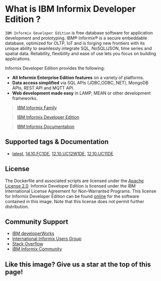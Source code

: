 
# What is  IBM Informix Developer Edition ?

```IBM Informix Developer Edition```  is free database software for application development and prototyping.  IBM® Informix® is a secure embeddable database, optimized for OLTP, IoT and is forging new frontiers with its unique ability to seamlessly integrate SQL, NoSQL/JSON, time series and spatial data. Reliability, flexibility and ease of use lets you focus on building applications.


Informix Developer Edition provides the following: 

* __All Informix Enterprise Edition features__ on a variety of platforms.
* __Data access simplified__  via SQL APIs (JDBC,ODBC,.NET), MongoDB APIs, REST API and MQTT API.
* __Web development made easy__  in LAMP, MEAN or other development frameworks. 


>[IBM Informix Family](http://www.ibm.com/analytics/us/en/technology/informix)

>[IBM Informix Developer Edition](http://www-03.ibm.com/software/products/en/infodeveedit)

>[IBM Informix Documentation](https://www.ibm.com/support/knowledgecenter/SSGU8G_12.1.0/com.ibm.welcome.doc/welcome.htm)

## Supported tags & Documentation

*  [latest](http://github.com/informix/informix-dockerhub-readme/blob/master/14.10.FC1/informix-developer-database.md), 
[14.10.FC1DE](http://github.com/informix/informix-dockerhub-readme/blob/master/14.10.FC1/informix-developer-database.md),
[12.10.UC12W1DE](http://github.com/informix/informix-dockerhub-readme/blob/master/12.10.FC12/informix-developer-database.md),
[12.10.UC11DE](http://github.com/informix/informix-dockerhub-readme/blob/master/12.10.FC9/informix-developer-database.md)




## License

The Dockerfile and associated scripts are licensed under the [Apache License 2.0](http://www.apache.org/licenses/LICENSE-2.0). Informix Developer Edition is licensed under the IBM International License Agreement for Non-Warranted Programs. This license for Informix Developer Edition can be found [online](http://www-03.ibm.com/software/sla/sladb.nsf/displaylis/DB4F392B782CB8C7852582CD00635BB9?OpenDocument) for the software contained in this image. Note that this license does not permit further distribution.


## Community Support
- [IBM developerWorks](https://developer.ibm.com/answers/search.html?q=informix) 
- [International Informix Users Group](http://members.iiug.org/forums/ids)
- [Stack Overflow](https://stackoverflow.com/search?tab=newest&q=informix)
- [IBM Informix Community](https://community.ibm.com/community/user/hybriddatamanagement/communities/community-home?communitykey=cf5a1f39-c21f-4bc4-9ec2-7ca108f0a365&tab=groupdetails)



## Like this image?  Give us a star at the top of this page!  
